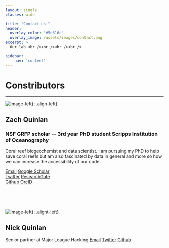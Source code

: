 ```yaml
---
layout: single
classes: wide

title: "Contact us!" 
header:
  overlay_color: "#5e616c"
  overlay_image: /assets/images/contact.png
excerpt: >
  Our lab <br /><br /><br /><br />

sidebar:
    nav: 'content'
---
```

# Constributors
*****  

![image-left]({{site.baseurl}}/assets/images/zaq2020.jpg){: .align-left}
## Zach Quinlan
### NSF GRFP scholar -- 3rd year PhD student Scripps Institution of Oceanography
Coral reef biogeochemist and data scientist. I am pursuing my PhD to help save coral reefs but am also fascinated by data in general and more so how we can increase the accessibility of our code.


<a href="mailto:zquinlan@gmail.com"><i class='far fa-envelope'></i> Email</a> 
<a href="https://scholar.google.com/citations?hl=en&user=JWgTkFcAAAAJ"><i class="fab fa-google" style="color:black"></i> Google Scholar</a>  
<a href="https://www.twitter.com/zquinlan"><i class='fab fa-twitter' stlye="color:#1DA1F2"></i> Twitter</a>
<a href="https://www.researchgate.net/profile/zachary-quinlan"><i class="fab fa-researchgate" style="color:#5CC9BB"></i> ResearchGate</a>  
<a href="https://github.com/zquinlan"><i class="fab fa-github" style="color:black"></i> Github</a> 
<a href="https://orcid.org/0000-0002-0351-8927"><i class="fab fa-orcid" style="color:#AECD54"></i> OrcID</a>   


<br />
<br />
<br />

![image-left]({{site.baseurl}}/assets/images/nick2021.jpg){: .alight-left}
## Nick Quinlan
Senior partner at Major League Hacking
<a href="mailto:Nick@nicholasquinlan.com"><i class='far fa-envelope'></i> Email</a> 
<a href="https://www.twitter.com/yaynickq"><i class='fab fa-twitter' stlye="color:#1DA1F2"></i> Twitter</a>
<a href="https://github.com/nquinlan"><i class="fab fa-github" style="color:black"></i> Github</a> 
